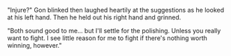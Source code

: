 "Injure?" Gon blinked then laughed heartily at the suggestions as he looked at his left hand. Then he held out his right hand and grinned.

"Both sound good to me... but I'll settle for the polishing. Unless you really want to fight. I see little reason for me to fight if there's nothing worth winning, however."